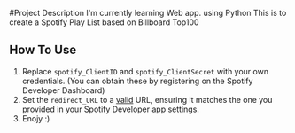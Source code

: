 #Project Description
I'm currently learning Web app. using Python
This is to create a Spotify Play List based on Billboard Top100

## How To Use
1. Replace `spotify_ClientID` and `spotify_ClientSecret` with your own credentials.
(You can obtain these by registering on the Spotify Developer Dashboard)
2. Set the `redirect_URL` to a <u>valid</u> URL, ensuring it matches the one you provided in your Spotify Developer app settings.
3. Enojy :)
